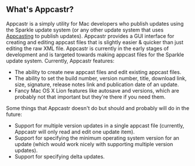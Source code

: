 ## What's Appcastr?

Appcastr is a simply utility for Mac developers who publish updates using the Sparkle update system (or any other update system that uses [Appcasting](http://connectedflow.com/appcasting/) to publish updates). Appcastr provides a GUI interface for creating and editing appcast files that is slightly easier & quicker than just editing the raw XML file. Appcastr is currently in the early stages of development and is targeted towards making appcast files for the Sparkle update system. Currently, Appcastr features:

- The ability to create new appcast files and edit existing appcast files. 
- The ability to set the build number, version number, title, download link, size, signature, release notes link and publication date of an update. 
- Fancy Mac OS X Lion features like autosave and versions, which are probably not that important but they're there if you need them. 

Some things that Appcastr doesn't do but should and probably will do in the future:

- Support for multiple version updates in a single appcast file (currently, Appcastr will only read and edit one update item). 
- Support for specifying the minimum operating system version for an update (which would work nicely with supporting multiple version updates).
- Support for specifying delta updates. 